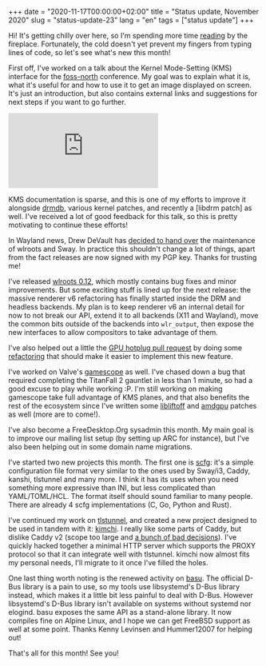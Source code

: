 +++
date = "2020-11-17T00:00:00+02:00"
title = "Status update, November 2020"
slug = "status-update-23"
lang = "en"
tags = ["status update"]
+++

Hi! It's getting chilly over here, so I'm spending more time [reading] by the
fireplace. Fortunately, the cold doesn't yet prevent my fingers from typing
lines of code, so let's see what's new this month!

First off, I've worked on a talk about the Kernel Mode-Setting (KMS) interface
for the [foss-north] conference. My goal was to explain what it is, what it's
useful for and how to use it to get an image displayed on screen. It's just an
introduction, but also contains external links and suggestions for next steps
if you want to go further.

<iframe class="video" sandbox="allow-same-origin allow-scripts allow-popups" src="https://conf.tube/videos/embed/c023f9e8-0bae-4aa1-ac91-bfc5f21c46aa" frameborder="0" allowfullscreen></iframe>

KMS documentation is sparse, and this is one of my efforts to improve it
alongside [drmdb], various kernel patches, and recently a [libdrm patch] as
well. I've received a lot of good feedback for this talk, so this is pretty
motivating to continue these efforts!

In Wayland news, Drew DeVault has [decided to hand over][wlroots-maintenance]
the maintenance of wlroots and Sway. In practice this shouldn't change a lot of
things, apart from the fact releases are now signed with my PGP key. Thanks for
trusting me!

I've released [wlroots 0.12], which mostly contains bug fixes and minor
improvements. But some exciting stuff is lined up for the next release: the
massive renderer v6 refactoring has finally started inside the DRM and headless
backends. My plan is to keep renderer v6 an internal detail for now to not
break our API, extend it to all backends (X11 and Wayland), move the common
bits outside of the backends into `wlr_output`, then expose the new interfaces
to allow compositors to take advantage of them.

I've also helped out a little the [GPU hotplug pull request][wlroots-gpu-hotplug]
by doing some [refactoring][wlroots-session-refactor] that should make it
easier to implement this new feature.

I've worked on Valve's [gamescope] as well. I've chased down a bug that
required completing the TitanFall 2 gauntlet in less than 1 minute, so had a
good excuse to play while working :P. I'm still working on making gamescope
take full advantage of KMS planes, and that also benefits the rest of the
ecosystem since I've written some [libliftoff] and [amdgpu] patches as well
(more are to come!).

I've also become a FreeDesktop.Org sysadmin this month. My main goal is to
improve our mailing list setup (by setting up ARC for instance), but I've also
been helping out in some domain name migrations.

I've started two new projects this month. The first one is [scfg]: it's a
simple configuration file format very similar to the ones used by Sway/i3,
Caddy, kanshi, tlstunnel and many more. I think it has its uses when you need
something more expressive than INI, but less complicated than YAML/TOML/HCL.
The format itself should sound familiar to many people. There are already 4
scfg implementations (C, Go, Python and Rust).

I've continued my work on [tlstunnel], and created a new project designed to
be used in tandem with it: [kimchi]. I really like some parts of Caddy, but
dislike Caddy v2 (scope too large and [a bunch of bad
decisions][caddy-v2-dumb]). I've quickly hacked together a minimal HTTP server
which supports the PROXY protocol so that it can integrate well with tlstunnel.
kimchi now almost fits my personal needs, I'll migrate to it once I've filled
the holes.

One last thing worth noting is the renewed activity on [basu]. The official
D-Bus library is a pain to use, so my tools use libsystemd's D-Bus library
instead, which makes it a little bit less painful to deal with D-Bus. However
libsystemd's D-Bus library isn't available on systems without systemd nor
elogind. basu exposes the same API as a stand-alone library. It now compiles
fine on Alpine Linux, and I hope we can get FreeBSD support as well at some
point. Thanks Kenny Levinsen and Hummer12007 for helping out!

That's all for this month! See you!

[reading]: https://l.sr.ht/ob9s.jpg
[foss-north]: https://foss-north.se/2020ii/speakers-and-talks.html#sser
[drmdb]: https://drmdb.emersion.fr/
[libdrm-man]: https://gitlab.freedesktop.org/mesa/drm/-/merge_requests/72
[wlroots-maintenance]: https://drewdevault.com/2020/10/23/Im-handing-wlroots-and-sway-to-Simon.html
[wlroots 0.12]: https://github.com/swaywm/wlroots/releases/tag/0.12.0
[wlroots-gpu-hotplug]: https://github.com/swaywm/wlroots/pull/2423
[wlroots-session-refactor]: https://github.com/swaywm/wlroots/pull/2465
[gamescope]: https://github.com/Plagman/gamescope
[libliftoff]: https://github.com/emersion/libliftoff
[amdgpu]: https://lists.freedesktop.org/archives/amd-gfx/2020-November/055986.html
[scfg]: https://git.sr.ht/~emersion/scfg
[tlstunnel]: https://sr.ht/~emersion/tlstunnel
[kimchi]: https://sr.ht/~emersion/kimchi/
[caddy-v2-dumb]: https://octodon.social/@emersion/104563230754934208
[basu]: https://github.com/emersion/basu
